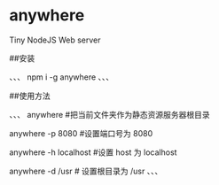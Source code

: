 # anywhere
Tiny NodeJS Web server

##安装

、、、
npm i -g anywhere
、、、

##使用方法

、、、
anywhere #把当前文件夹作为静态资源服务器根目录

anywhere -p 8080 #设置端口号为 8080

anywhere -h localhost #设置 host 为 localhost

anywhere -d /usr # 设置根目录为 /usr
、、、